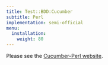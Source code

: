 ```yaml
---
title: Test::BDD:Cucumber
subtitle: Perl
implementation: semi-official
menu:
  installation:
    weight: 80
---
```


Please see the [Cucumber-Perl website](https://github.com/pjlsergeant/test-bdd-cucumber-perl).
